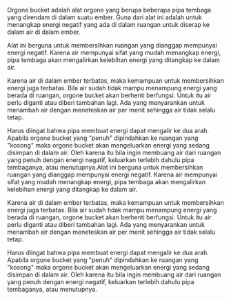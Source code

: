 Orgone bucket adalah alat orgone yang berupa beberapa pipa tembaga yang direndam di dalam suatu ember. Guna dari alat ini adalah untuk menangkap energi negatif yang ada di dalam ruangan untuk diserap ke dalam air di dalam ember.

Alat ini berguna untuk membersihkan ruangan yang dianggap mempunyai energi negatif. Karena air mempunyai sifat yang mudah menangkap energi, pipa tembaga akan mengalirkan kelebihan energi yang ditangkap ke dalam air.

Karena air di dalam ember terbatas, maka kemampuan untuk membersihkan energi juga terbatas. Bila air sudah tidak mampu menampung energi yang berada di ruangan, orgone bucket akan berhenti berfungsi. Untuk itu air perlu diganti atau diberi tambahan lagi. Ada yang menyarankan untuk menambah air dengan meneteskan air per menit sehingga air tidak selalu tetap.

Harus diingat bahwa pipa membuat energi dapat mengalir ke dua arah. Apabila orgone bucket yang "penuh" dipindahkan ke ruangan yang "kosong" maka orgone bucket akan mengeluarkan energi yang sedang disimpan di dalam air. Oleh karena itu bila ingin membuang air dari ruangan yang penuh dengan energi negatif, keluarkan terlebih dahulu pipa tembaganya, atau menutupnya.Alat ini berguna untuk membersihkan ruangan yang dianggap mempunyai energi negatif. Karena air mempunyai sifat yang mudah menangkap energi, pipa tembaga akan mengalirkan kelebihan energi yang ditangkap ke dalam air.

Karena air di dalam ember terbatas, maka kemampuan untuk membersihkan energi juga terbatas. Bila air sudah tidak mampu menampung energi yang berada di ruangan, orgone bucket akan berhenti berfungsi. Untuk itu air perlu diganti atau diberi tambahan lagi. Ada yang menyarankan untuk menambah air dengan meneteskan air per menit sehingga air tidak selalu tetap.

Harus diingat bahwa pipa membuat energi dapat mengalir ke dua arah. Apabila orgone bucket yang "penuh" dipindahkan ke ruangan yang "kosong" maka orgone bucket akan mengeluarkan energi yang sedang disimpan di dalam air. Oleh karena itu bila ingin membuang air dari ruangan yang penuh dengan energi negatif, keluarkan terlebih dahulu pipa tembaganya, atau menutupnya.
